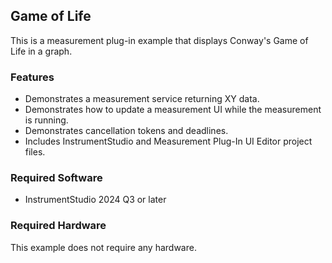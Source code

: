 ## Game of Life

This is a measurement plug-in example that displays Conway's Game of Life
in a graph.

### Features

- Demonstrates a measurement service returning XY data.
- Demonstrates how to update a measurement UI while the measurement is
  running.
- Demonstrates cancellation tokens and deadlines.
- Includes InstrumentStudio and Measurement Plug-In UI Editor project files.

### Required Software

- InstrumentStudio 2024 Q3 or later

### Required Hardware

This example does not require any hardware.
